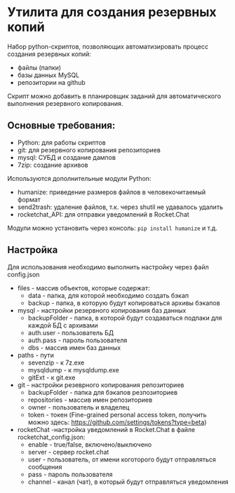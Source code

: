 # Утилита для создания резервных копий 
Набор python-скриптов, позволяющих автоматизировать процесс создания резервных копий:
- файлы (папки)
- базы данных MySQL
- репозитории на github

Скрипт можно добавить в планировщик заданий для автоматического выполнения резервного копирования.

## Основные требования:
- Python: для работы скриптов
- git: для резервного копирования репозиториев
- mysql: СУБД и создание дампов
- 7zip: создание архивов

Используются дополнительные модули Python:
- humanize: приведение размеров файлов в человекочитаемый формат
- send2trash: удаление файлов, т.к. через shutil не удавалось удалить
- rocketchat_API: для отправки уведомлений в Rocket.Chat

Модули можно установить через консоль:
`pip install humanize` и т.д.

## Настройка
Для использования необходимо выполнить настройку через файл config.json
- files - массив объектов, которые содержат:
  - data - папка, для которой необходимо создать бэкап
  - backup - папка, в которую будут копироваться архивы бэкапов
- mysql  - настройки резервного копирования баз данных
  - backupFolder - папка, в которой будут создаваться подпаки для каждой БД с архивами
  - auth.user - пользователь БД
  - auth.pass - пароль пользователя
  - dbs - массив имен баз данных
- paths - пути
  - sevenzip - к 7z.exe
  - mysqldump - к mysqldump.exe
  - gitExt - к git.exe
- git - настройки резеврного копирования репозиториев
  - backupFolder - папка для бэкапов резпозиториев
  - repositories - массив имен репозиториев
  - owner - пользователь и владелец
  - token - токен (Fine-grained personal access token, получить можно здесь: https://github.com/settings/tokens?type=beta)
- rocketChat -настройка уведомлений в Rocket.Chat в файле rocketchat_config.json:
  - enable - true/false, включено/выключено
  - server - сервер rocket.chat
  - user - пользователь, от имени коготорого будут отправляться сообщения
  - pass - пароль пользователя
  - channel - канал (чат), в который будут отправляться уведомления

